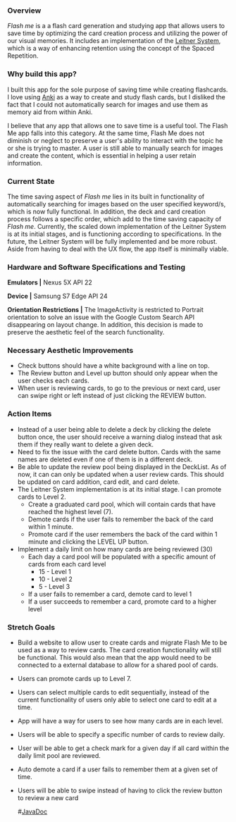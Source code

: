 ### Overview
_Flash me_ is a a flash card generation and studying app 
that allows users to save time by optimizing the card creation process and
utilizing the power of our visual memories. It includes an implementation of the
[Leitner System](https://en.wikipedia.org/wiki/Leitner_system), 
which is a way of enhancing retention using the concept of the
Spaced Repetition. 

### Why build this app?
I built this app for the sole purpose of saving time while creating flashcards.
I love using [Anki](https://apps.ankiweb.net/) as a way to create and study flash cards, but I disliked
the fact that I could not automatically search for images and use
them as memory aid from within Anki. 

I believe that any app that allows one to save time is a useful tool.
The Flash Me app falls into this category. At the same time, Flash Me
does not diminish or neglect to preserve a user's ability to interact
with the topic he or she is trying to master. A user is still
able to manually search for images and create the content, which
is essential in helping a user retain information.

### Current State
The time saving aspect of _Flash me_ lies in its built in functionality 
of automatically searching for images based on the user specified 
keyword/s, which is now fully functional. In addition, the deck and card creation process follows a specific order, which
add to the time saving capacity of _Flash me_. Currently, the scaled down implementation 
of the Leitner System is at its initial stages, and is functioning according to specifications. In
the future, the Leitner System will be fully implemented and be more robust. 
Aside from having to deal with the UX flow, the app itself is minimally viable. 

### Hardware and Software Specifications and Testing
<b>Emulators |</b> Nexus 5X API 22

<b>Device |</b> Samsung S7 Edge API 24
 
<b>Orientation Restrictions |</b> The ImageActivity is restricted to Portrait orientation to solve
an issue with the Google Custom Search API disappearing on layout change. 
In addition, this decision is made to preserve the aesthetic feel of 
the search functionality. 

### Necessary Aesthetic Improvements
* Check buttons should have a white background with a line on top.
* The Review button and Level up button should only appear when 
  the user checks each cards.
* When user is reviewing cards, to go to the previous or next card, user can swipe right
  or left instead of just clicking the REVIEW button.
  
### Action Items
* Instead of a user being able to delete a deck by clicking the delete button once,
  the user should receive a warning dialog instead that ask them if they really want 
  to delete a given deck.
* Need to fix the issue with the card delete button. Cards with the same names
  are deleted even if one of them is in a different deck.
* Be able to update the review pool being displayed in the DeckList. As of now,
  it can can only be updated when a user review cards. This should be updated on
  card addition, card edit, and card delete.
* The Leitner System implementation is at its initial stage. I can promote cards to Level 2.
  * Create a graduated card pool, which will contain cards that have reached the
    highest level (7).
  * Demote cards if the user fails to remember the back of the card within 1 minute.
  * Promote card if the user remembers the back of the card within 1 minute and clicking
    the LEVEL UP button.
* Implement a daily limit on how many cards are being reviewed (30)
    * Each day a card pool will be populated with a specific amount of cards 
    from each card level 
      * 15 - Level 1
      * 10 - Level 2
      * 5 - Level 3
    * If a user fails to remember a card, demote card to level 1
    * If a user succeeds to remember a card, promote card to a higher level
    
### Stretch Goals
* Build a website to allow user to create cards and migrate Flash Me to be  
  used as a way to review cards. The card creation functionality will still 
  be functional. This would also mean that the app would need to be connected 
  to a external database to allow for a shared pool of cards.
* Users can promote cards up to Level 7.
* Users can select multiple cards to edit sequentially, instead of the current 
functionality of users only able to select one card to edit at a time.
* App will have a way for users to see how many cards are in each level.
* Users will be able to specify a specific number of cards to review daily.
* User will be able to get a check mark for a given day if all card within
the daily limit pool are reviewed.
* Auto demote a card if a user fails to remember them at a given set of time.
* Users will be able to swipe instead of having to click the review button
to review a new card

   #[JavaDoc](doc)



